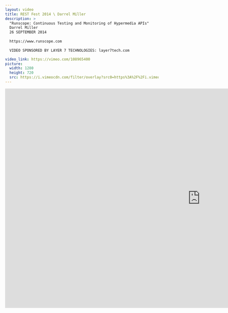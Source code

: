 ```yaml
---
layout: video
title: REST Fest 2014 \ Darrel Miller
description: >
  "Runscope: Continuous Testing and Monitoring of Hypermedia APIs"
  Darrel Miller
  26 SEPTEMBER 2014
  
  https://www.runscope.com
  
  VIDEO SPONSORED BY LAYER 7 TECHNOLOGIES: layer7tech.com

video_link: https://vimeo.com/108965400
picture:
  width: 1280
  height: 720
  src: https://i.vimeocdn.com/filter/overlay?src0=https%3A%2F%2Fi.vimeocdn.com%2Fvideo%2F492814735_1280x720.jpg&src1=http%3A%2F%2Ff.vimeocdn.com%2Fp%2Fimages%2Fcrawler_play.png
---
```

<iframe src="https://player.vimeo.com/video/108965400?title=0&byline=0&portrait=0&badge=0&autopause=0&player_id=0" width="1280" height="720" frameborder="0" title="REST Fest 2014 \ Darrel Miller" webkitallowfullscreen mozallowfullscreen allowfullscreen></iframe>